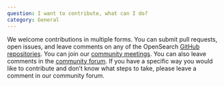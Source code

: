 ```yaml
---
question: I want to contribute, what can I do?
category: General
---
```


We welcome contributions in multiple forms. You can submit pull requests, open issues, and leave comments on any of the OpenSearch [GitHub repositories](https://github.com/opensearch-project/OpenSearch). You can join our [community meetings](https://www.meetup.com/OpenSearch/). You can also leave comments in the [community forum](https://discuss.opendistrocommunity.dev/). If you have a specific way you would like to contribute and don’t know what steps to take, please leave a comment in our community forum.